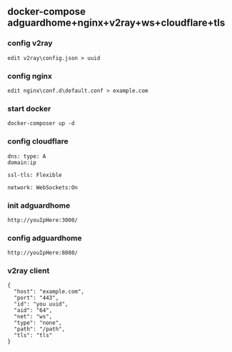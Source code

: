 ## docker-compose adguardhome+nginx+v2ray+ws+cloudflare+tls
### config v2ray
```
edit v2ray\config.json > uuid
```
### config nginx
```
edit nginx\conf.d\default.conf > example.com
```
### start docker
```
docker-composer up -d
```
### config cloudflare
```
dns: type: A
domain:ip

ssl-tls: Flexible

network: WebSockets:On
```
### init adguardhome
```
http://youIpHere:3000/
```
### config adguardhome
```
http://youIpHere:8080/
```

### v2ray client
```
{
  "host": "example.com",
  "port": "443",
  "id": "you uuid",
  "aid": "64",
  "net": "ws",
  "type": "none",
  "path": "/path",
  "tls": "tls"
}
```